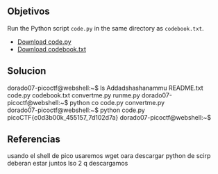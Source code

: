 ## Objetivos
Run the Python script `code.py` in the same directory as `codebook.txt`.

-   [Download code.py](https://artifacts.picoctf.net/c/101/code.py)
-   [Download codebook.txt](https://artifacts.picoctf.net/c/101/codebook.txt)
## Solucion

dorado07-picoctf@webshell:~$ ls
Addadshashanammu  README.txt  code.py  codebook.txt  convertme.py  runme.py
dorado07-picoctf@webshell:~$ python co
code.py       convertme.py  
dorado07-picoctf@webshell:~$ python code.py 
picoCTF{c0d3b00k_455157_7d102d7a}
dorado07-picoctf@webshell:~$ 


## Referencias
usando el shell de pico 
usaremos wget oara descargar python de scirp
deberan estar juntos lso 2 q descargamos


